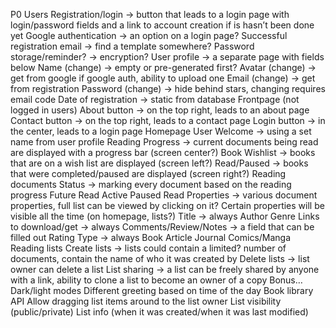 P0
Users
    Registration/login -> button that leads to a login page with login/password fields and a link to account creation if is hasn’t been done yet 
    Google authentication -> an option on a login page?
    Successful registration email -> find a template somewhere?
    Password storage/reminder? -> encryption? 
    User profile -> a separate page with fields below
        Name (change) -> empty or pre-generated first? 
        Avatar (change) -> get from google if google auth, ability to upload one
        Email (change) -> get from registration
        Password (change) -> hide behind stars, changing requires email code
        Date of registration -> static from database
Frontpage (not logged in users)
    About button -> on the top right, leads to an about page
    Contact button -> on the top right, leads to a contact page
    Login button -> in the center, leads to a login page
Homepage
	User Welcome -> using a set name from user profile
    Reading Progress -> current documents being read are displayed with a progress bar (screen center?)
    Book Wishlist -> books that are on a wish list are displayed (screen left?)
    Read/Paused -> books that were completed/paused are displayed (screen right?)
Reading documents
    Status -> marking every document based on the reading progress
	    Future Read
        Active
        Paused
        Read
Properties -> various document properties, full list can be viewed by clicking on it? Certain properties will be visible all the time (on homepage, lists?)
    Title -> always
    Author
    Genre
    Links to download/get -> always
    Comments/Review/Notes -> a field that can be filled out
    Rating
    Type -> always 
        Book
        Article
        Journal
        Comics/Manga
Reading lists
	Create lists -> lists could contain a limited? number of documents, contain the name of who it was created by
	Delete lists -> list owner can delete a list
    List sharing -> a list can be freely shared by anyone with a link, ability to clone a list to become an owner of a copy
Bonus…
    Dark/light modes
    Different greeting based on time of the day
    Book library API
    Allow dragging list items around to the list owner
    List visibility (public/private)
    List info (when it was created/when it was last modified)